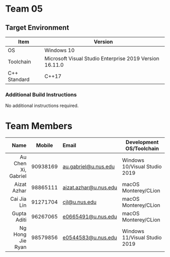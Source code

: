 # Team 05

## Target Environment

Item | Version
-|-
OS | Windows 10
Toolchain | Microsoft Visual Studio Enterprise 2019 Version 16.11.0
C++ Standard | C++17

### Additional Build Instructions

No additional instructions required.

# Team Members

Name | Mobile | Email | Development OS/Toolchain
-:|:-:|:-|-|
Au Chen Xi, Gabriel | 90938169 | au.gabriel@u.nus.edu | Windows 10/Visual Studio 2019 
Aizat Azhar | 98865111 | aizat.azhar@u.nus.edu | macOS Monterey/CLion
Cai Jia Lin | 91271704 | cjl@u.nus.edu | macOS Monterey/CLion
Gupta Aditi | 96267065 | e0665491@u.nus.edu | macOS Monterey/CLion
Ng Hong Jie Ryan | 98579856 | e0544583@u.nus.edu | Windows 11/Visual Studio 2019
